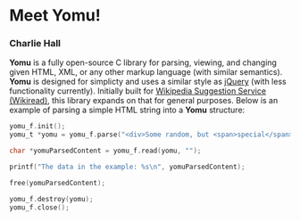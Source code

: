 # Meet Yomu!
### Charlie Hall

**Yomu** is a fully open-source C library for parsing, viewing, and changing given HTML, XML, or any other markup language (with similar semantics). **Yomu** is designed for simplicty and uses a similar style as [jQuery](https://jquery.com/) (with less functionality currently). Initially built for [Wikipedia Suggestion Service (Wikiread)](https://github.com/charlie-map/wiki-suggestor-service), this library expands on that for general purposes. Below is an example of parsing a simple HTML string into a **Yomu** structure:

```C
yomu_f.init();
yomu_t *yomu = yomu_f.parse("<div>Some random, but <span>special</span> example</div>");

char *yomuParsedContent = yomu_f.read(yomu, "");

printf("The data in the example: %s\n", yomuParsedContent);

free(yomuParsedContent);

yomu_f.destroy(yomu);
yomu_f.close();
```

